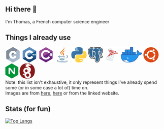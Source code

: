 ## Hi there 👋

I'm Thomas, a French computer science engineer

## Things I already use

<a href="https://en.wikipedia.org/wiki/C_(programming_language)"><img src="images/c_48x48.png"/></a>
<a href="https://en.wikipedia.org/wiki/C%2B%2B"><img src="images/cpp_48x48.png"/></a>
<a href="https://docs.microsoft.com/fr-fr/dotnet/csharp/"><img src="images/csharp_48x48.png"/></a>
<a href="https://www.oracle.com/java/"><img src="images/java_48x48.png"/></a>
<a href="https://www.python.org/"><img src="images/python_48x48.png"/></a>
<a href="https://www.postgresql.org/"><img src="images/postgresql_48x48.png"/></a>
<a href="https://www.microsoft.com/en-us/sql-server/"><img src="images/sql_server_48x48.png"/></a>
<a href="https://www.docker.com/"><img src="images/docker_48x67.png"/></a>
<a href="https://ubuntu.com/"><img src="images/ubuntu_48x48.png"/></a>
<a href="https://nginx.org/en/"><img src="images/nginx_48x41.png"/></a>
<a href="https://www.wireguard.com/"><img src="images/wireguard_48x48.png"/></a>  
Note: this list isn't exhaustive, it only represent things I've already spend some (or in some case a lot of) time on.  
Images are from [here](https://github.com/abranhe/programming-languages-logos), [here](https://icones8.fr/) or from the linked website.

## Stats (for fun)

[![Top Langs](https://github-readme-stats.vercel.app/api/top-langs/?username=Samoth69&layout=compact)](https://github.com/anuraghazra/github-readme-stats)
